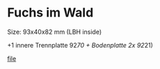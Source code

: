 # Fuchs im Wald

Size: 93x40x82 mm (LBH inside)

+1 innere Trennplatte 92*70 + Bodenplatte 2x 92*21)

[file](_Organizer_FuchsImWald.svg)
